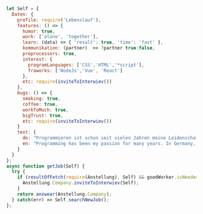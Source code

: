 ﻿```javascript
let Self = {
  Daten: {
    profile: require('Lebenslauf'),
    features: () => {
      humor: true,
      work: ['alone', 'together'],
      learn: (data) => { 'result': true, 'time': 'fast' },
      kommunikation: (partner)  => ?partner true:false,
      preprocessors: true,
      interest: {
        programLanguages: ['CSS','HTML','*script'],
        fraworks: ['NodeJs','Vue', 'React']
      },
      etc: require(inviteToInterwiev())
    },
    bugs: () => {
      smoking: true,
      coffee: true,
      workToMuch: true,
      bigTrust: true,
      etc: require(inviteToInterwiev())
    }
    text: {
      de: "Programmieren ist schon seit vielen Jahren meine Leidenschaft. In Deutschland habe ich zunächst zur Finanzierung meines Lebensunterhaltes ,als Elektriker, gearbeitet und nebenbei programmiert. 2014 habe ich  mich dann entschlossen die Ausbildung als Anwendungsentwickler zu machen, um zukünftig hauptberuflich als Programmierer arbeiten zu können. Nach mehreren Praktikas und freiberuflichen Tätigkeiten freue ich mich nun auf eine feste Anstellung als Programmierer.",
      en: "Programming has been my passion for many years. In Germany, I initially worked to finance my livelihood, as an electrician, and programmed by the way. In 2014, I decided to do the training as an application developer in order to be able to work as a full-time programmer in the future. After several internships and freelance work, I am now looking forward to a permanent position as a programmer."
    }
  }
};
async function getJob(Self) {
  try {
    if (resultOfFetch(require(Anstellung), Self) && goodWorker.isNeeded) {
      Anstellung.Company.inviteToInterwiev(Self);
    }
    return answear(Anstellung.Company);
  } catch(err) => Self.searchNewJob();
};